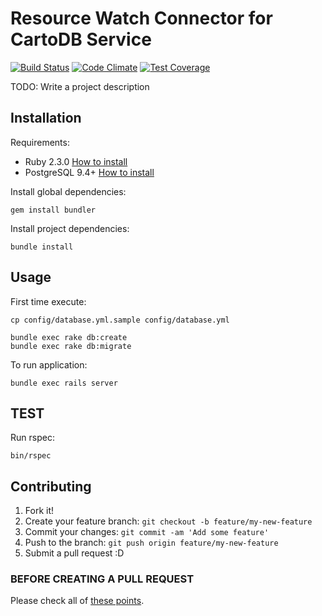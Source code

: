 # Resource Watch Connector for CartoDB Service

[![Build Status](https://travis-ci.org/resource-watch/rw_adapter_cartodb.svg?branch=develop)](https://travis-ci.org/resource-watch/rw_adapter_cartodb) [![Code Climate](https://codeclimate.com/github/resource-watch/rw_adapter_cartodb/badges/gpa.svg)](https://codeclimate.com/github/resource-watch/rw_adapter_cartodb) [![Test Coverage](https://codeclimate.com/github/Vizzuality/rw_adapter_cartodb/badges/coverage.svg)](https://codeclimate.com/github/Vizzuality/rw_adapter_cartodb/coverage)

TODO: Write a project description

## Installation

Requirements:

* Ruby 2.3.0 [How to install](https://gorails.com/setup/osx/10.10-yosemite)
* PostgreSQL 9.4+ [How to install](http://exponential.io/blog/2015/02/21/install-postgresql-on-mac-os-x-via-brew/)

Install global dependencies:

    gem install bundler

Install project dependencies:

    bundle install

## Usage

First time execute:

    cp config/database.yml.sample config/database.yml

    bundle exec rake db:create
    bundle exec rake db:migrate

To run application:

    bundle exec rails server

## TEST

  Run rspec:

    bin/rspec

## Contributing

1. Fork it!
2. Create your feature branch: `git checkout -b feature/my-new-feature`
3. Commit your changes: `git commit -am 'Add some feature'`
4. Push to the branch: `git push origin feature/my-new-feature`
5. Submit a pull request :D

### BEFORE CREATING A PULL REQUEST

  Please check all of [these points](https://github.com/resource-watch/rw_adapter_cartodb/blob/master/CONTRIBUTING.md).

